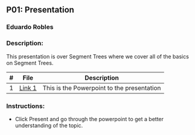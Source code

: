 ## P01: Presentation 
### Eduardo Robles
### Description: 

This presentation is over Segment Trees where we cover all of the basics on Segment Trees.

|  #  |  File  |  Description  |
| :---: | ---------------- | -------------------------------------------------- |
|  1  |  [Link 1](https://1drv.ms/p/c/14bb949ad3dc33ee/EWso6r5oIxFKlgU92ooJb5MBoGctn7qd2hMYJk1_kA7gFg?e=EUgCdc)  |  This is the Powerpoint to the presentation  |

### Instructions:

- Click Present and go through the powerpoint to get a better understanding of the topic.
